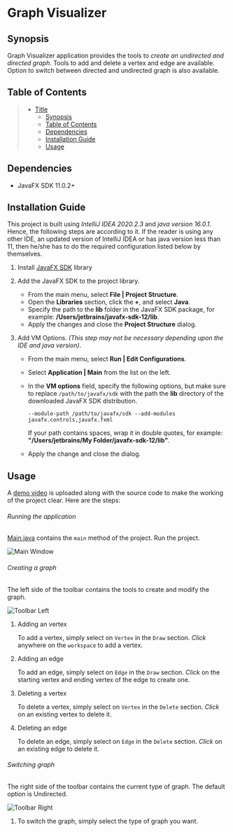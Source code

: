 # Graph Visualizer

## Synopsis

Graph Visualizer application provides the tools to _create an undirected and directed graph_. Tools to add and delete a
vertex and edge are available. Option to switch between directed and undirected graph is also available.

## Table of Contents

> * [Title](#graph-visualizer)
>   * [Synopsis](#synopsis)
>   * [Table of Contents](#table-of-contents)
>   * [Dependencies](#dependencies)
>   * [Installation Guide](#installation-guide)
>   * [Usage](#usage)

## Dependencies

- JavaFX SDK 11.0.2+

## Installation Guide

This project is built using *IntelliJ IDEA 2020.2.3* and *java version 16.0.1*. Hence, the following steps are according
to it. If the reader is using any other IDE, an updated version of IntelliJ IDEA or has java version less than 11, then
he/she has to do the required configuration listed below by themselves.

1. Install [JavaFX SDK](https://www.oracle.com/java/technologies/install-javafx-sdk.html) library
2. Add the JavaFX SDK to the project library. 

   * From the main menu, select **File | Project Structure**.   
   * Open the **Libraries** section, click the **+**, and select **Java**.
   * Specify the path to the **lib** folder in the JavaFX SDK package, for example: **/Users/jetbrains/javafx-sdk-12/lib**.
   * Apply the changes and close the **Project Structure** dialog.
   
3. Add VM Options. _(This step may not be necessary depending upon the IDE and java version)_.
    
   * From the main menu, select **Run | Edit Configurations**.
   * Select **Application | Main** from the list on the left.
   * In the **VM options** field, specify the following options, but make sure to replace `/path/to/javafx/sdk` with 
     the path the **lib** directory of the downloaded JavaFX SDK distribution.
     
     `--module-path /path/to/javafx/sdk --add-modules javafx.controls,javafx.fxml`
     
     If your path contains spaces, wrap it in double quotes, for example: **"/Users/jetbrains/My Folder/javafx-sdk-12/lib"**.

   * Apply the change and close the dialog.

## Usage

A [demo video](Demo.mp4) is uploaded along with the source code to make the working of the project clear. Here are the
steps:   

###### Running the application

[Main.java](Main.java) contains the `main` method of the project. Run the project.

   ![Main Window](Files/main-window.jpg) 

###### Creating a graph

The left side of the toolbar contains the tools to create and modify the graph. 

   ![Toolbar Left](Files/toolbar-left.jpg)

1. Adding an vertex

   To add a vertex, simply select on `Vertex` in the `Draw` section. *Click* anywhere on the `workspace` to add a
   vertex.
   
2. Adding an edge

   To add an edge, simply select on `Edge` in the `Draw` section. *Click* on the starting vertex and ending vertex 
   of the edge to create one.
   
3. Deleting a vertex 

   To delete a vertex, simply select on `Vertex` in the `Delete` section. *Click* on an existing vertex to delete it.
   
4. Deleting an edge

   To delete an edge, simply select on `Edge` in the `Delete` section. *Click* on an existing edge to delete it.

###### Switching graph

The right side of the toolbar contains the current type of graph. The default option is Undirected.
   
   ![Toolbar Right](Files/toolbar-right.jpg)
   
1. To switch the graph, simply select the type of graph you want.
